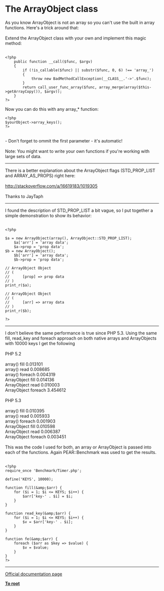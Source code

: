 # The ArrayObject class



As you know ArrayObject is not an array so you can&apos;t use the built in array functions. Here&apos;s a trick around that:<br><br>Extend the ArrayObject class with your own and implement this magic method:<br><br>

```
<?php
    public function __call($func, $argv)
    {
        if (!is_callable($func) || substr($func, 0, 6) !== 'array_')
        {
            throw new BadMethodCallException(__CLASS__.'->'.$func);
        }
        return call_user_func_array($func, array_merge(array($this->getArrayCopy()), $argv));
    }
?>
```


Now you can do this with any array_* function:


```
<?php
$yourObject->array_keys();
?>
```
<br>- Don&apos;t forget to ommit the first parameter - it&apos;s automatic!<br><br>Note: You might want to write your own functions if you&apos;re working with large sets of data.  

---

There is a better explanation about the ArrayObject flags (STD_PROP_LIST and ARRAY_AS_PROPS) right here: <br><br>http://stackoverflow.com/a/16619183/1019305<br><br>Thanks to JayTaph  

---

I found the description of STD_PROP_LIST a bit vague, so I put together a simple demonstration to show its behavior:<br><br>

```
<?php                                                     
                                                          
$a = new ArrayObject(array(), ArrayObject::STD_PROP_LIST);
    $a['arr'] = 'array data';                             
    $a->prop = 'prop data';                               
$b = new ArrayObject();                                   
    $b['arr'] = 'array data';                             
    $b->prop = 'prop data';                               
                                                          
// ArrayObject Object                                     
// (                                                      
//      [prop] => prop data                               
// )                                                      
print_r($a);                                              
                                                          
// ArrayObject Object                                     
// (                                                      
//      [arr] => array data                               
// )                                                      
print_r($b);                                              
                                                          
?>
```
  

---

I don&apos;t believe the same performance is true since PHP 5.3. Using the same fill, read_key and foreach approach on both native arrays and ArrayObjects with 10000 keys I get the following<br><br>PHP 5.2<br><br>array() fill         0.013101<br>array() read         0.008685<br>array() foreach      0.004319<br>ArrayObject fill     0.014136<br>ArrayObject read     0.010003<br>ArrayObject foreach  3.454612<br><br>PHP 5.3<br><br>array() fill         0.010395<br>array() read         0.005933<br>array() foreach      0.001903<br>ArrayObject fill     0.010598<br>ArrayObject read     0.006387<br>ArrayObject foreach  0.003451<br><br>This was the code I used for both, an array or ArrayObject is passed into each of the functions. Again PEAR::Benchmark was used to get the results.<br><br>

```
<?php
require_once 'Benchmark/Timer.php';

define('KEYS', 10000);

function fill(&amp;$arr) {
    for ($i = 1; $i <= KEYS; $i++) {
        $arr['key-' . $i] = $i;
    }
}

function read_key(&amp;$arr) {
    for ($i = 1; $i <= KEYS; $i++) {
        $v = $arr['key-' . $i];
    }
}

function fe(&amp;$arr) {
    foreach ($arr as $key => $value) {
        $v = $value;
    }
}
?>
```
  

---

[Official documentation page](https://www.php.net/manual/en/class.arrayobject.php)

**[To root](/README.md)**
